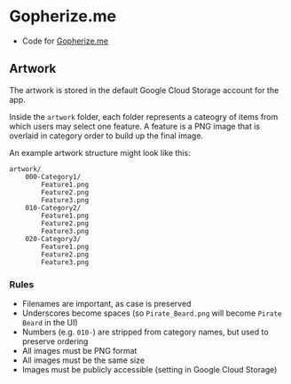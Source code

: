 # Gopherize.me

* Code for [Gopherize.me](https://gopherize.me)

## Artwork

The artwork is stored in the default Google Cloud Storage account for the app.

Inside the `artwork` folder, each folder represents a cateogry of items from which 
users may select one feature. A feature is a PNG image that is overlaid in category order to
build up the final image.

An example artwork structure might look like this:

```
artwork/
	000-Category1/
		Feature1.png
		Feature2.png
		Feature3.png
	010-Category2/
		Feature1.png
		Feature2.png
		Feature3.png
	020-Category3/
		Feature1.png
		Feature2.png
		Feature3.png
```

### Rules

* Filenames are important, as case is preserved
* Underscores become spaces (so `Pirate_Beard.png` will become `Pirate Beard` in the UI)
* Numbers (e.g. `010-`) are stripped from category names, but used to preserve ordering
* All images must be PNG format
* All images must be the same size
* Images must be publicly accessible (setting in Google Cloud Storage)
